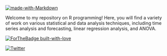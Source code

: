 [![made-with-Markdown](https://img.shields.io/badge/Made%20with-Markdown-1f425f.svg)](http://commonmark.org)

Welcome to my repository on R programming! Here, you will find a variety of work on various statistical and data analysis techniques, including time series analysis and forecasting, linear regression analysis, and ANOVA.

[![ForTheBadge built-with-love](http://ForTheBadge.com/images/badges/built-with-love.svg)](https://GitHub.com/mwangi-george/)


[![Twitter](https://badgen.net/badge/icon/twitter?icon=twitter&label)](https://twitter.com/mwangi__george)